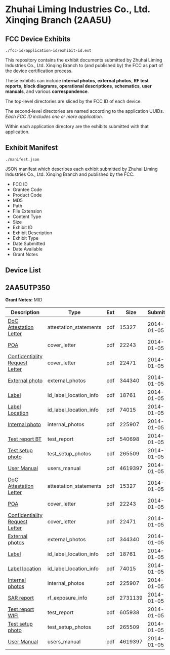 # Zhuhai Liming Industries Co., Ltd. Xinqing Branch (2AA5U)
## FCC Device Exhibits

```
./fcc-id/application-id/exhibit-id.ext
```

This repository contains the exhibit documents submitted by Zhuhai Liming Industries Co., Ltd. Xinqing Branch to (and published by) the FCC as part of the device certification process.

These exhibits can include **internal photos**, **external photos**, **RF test reports**, **block diagrams**, **operational descriptions**, **schematics**, **user manuals**, and various **correspondence**.

The top-level directories are sliced by the FCC ID of each device.

The second-level directories are named according to the application UUIDs. *Each FCC ID includes one or more application.*

Within each application directory are the exhibits submitted with that application. 

## Exhibit Manifest

```
./manifest.json
```

JSON manifest which describes each exhibit submitted by Zhuhai Liming Industries Co., Ltd. Xinqing Branch and published by the FCC.

- FCC ID
- Grantee Code
- Product Code
- MD5
- Path
- File Extension
- Content Type
- Size
- Exhibit ID
- Exhibit Description
- Exhibit Type
- Date Submitted
- Date Available
- Grant Notes

## Device List
## 2AA5UTP350
**Grant Notes:** MID

| Description | Type | Ext | Size | Submitted | Available |
| ----------- | ---- | --- | ---- | --------- | --------- |
| [DoC Attestation Letter](2AA5UTP350/3812dc76051d600670006403ff033728/2157622.pdf) | attestation_statements | pdf | 15327 | 2014-01-05 | 2014-01-06 |
| [POA](2AA5UTP350/3812dc76051d600670006403ff033728/2157623.pdf) | cover_letter | pdf | 22243 | 2014-01-05 | 2014-01-06 |
| [Confidentiality Request Letter](2AA5UTP350/3812dc76051d600670006403ff033728/2157624.pdf) | cover_letter | pdf | 22471 | 2014-01-05 | 2014-01-06 |
| [External photo](2AA5UTP350/3812dc76051d600670006403ff033728/2157631.pdf) | external_photos | pdf | 344340 | 2014-01-05 | 2014-01-06 |
| [Label](2AA5UTP350/3812dc76051d600670006403ff033728/2157633.pdf) | id_label_location_info | pdf | 18761 | 2014-01-05 | 2014-01-06 |
| [Label Location](2AA5UTP350/3812dc76051d600670006403ff033728/2157634.pdf) | id_label_location_info | pdf | 74015 | 2014-01-05 | 2014-01-06 |
| [Internal photo](2AA5UTP350/3812dc76051d600670006403ff033728/2157632.pdf) | internal_photos | pdf | 225907 | 2014-01-05 | 2014-01-06 |
| [Test report BT](2AA5UTP350/3812dc76051d600670006403ff033728/2157642.pdf) | test_report | pdf | 540698 | 2014-01-05 | 2014-01-06 |
| [Test setup photo](2AA5UTP350/3812dc76051d600670006403ff033728/2157629.pdf) | test_setup_photos | pdf | 265509 | 2014-01-05 | 2014-01-06 |
| [User Manual](2AA5UTP350/3812dc76051d600670006403ff033728/2157635.pdf) | users_manual | pdf | 4619397 | 2014-01-05 | 2014-01-06 |
| [DoC Attestation Letter](2AA5UTP350/6e8b203330978730fcef958ede95dcc7/2157622.pdf) | attestation_statements | pdf | 15327 | 2014-01-05 | 2014-01-06 |
| [POA](2AA5UTP350/6e8b203330978730fcef958ede95dcc7/2157623.pdf) | cover_letter | pdf | 22243 | 2014-01-05 | 2014-01-06 |
| [Confidentiality Request Letter](2AA5UTP350/6e8b203330978730fcef958ede95dcc7/2157624.pdf) | cover_letter | pdf | 22471 | 2014-01-05 | 2014-01-06 |
| [External photos](2AA5UTP350/6e8b203330978730fcef958ede95dcc7/2157631.pdf) | external_photos | pdf | 344340 | 2014-01-05 | 2014-01-06 |
| [Label](2AA5UTP350/6e8b203330978730fcef958ede95dcc7/2157633.pdf) | id_label_location_info | pdf | 18761 | 2014-01-05 | 2014-01-06 |
| [Label location](2AA5UTP350/6e8b203330978730fcef958ede95dcc7/2157634.pdf) | id_label_location_info | pdf | 74015 | 2014-01-05 | 2014-01-06 |
| [Internal photos](2AA5UTP350/6e8b203330978730fcef958ede95dcc7/2157632.pdf) | internal_photos | pdf | 225907 | 2014-01-05 | 2014-01-06 |
| [SAR report](2AA5UTP350/6e8b203330978730fcef958ede95dcc7/2157630.pdf) | rf_exposure_info | pdf | 2731139 | 2014-01-05 | 2014-01-06 |
| [Test report WIFI](2AA5UTP350/6e8b203330978730fcef958ede95dcc7/2157628.pdf) | test_report | pdf | 605938 | 2014-01-05 | 2014-01-06 |
| [Test setup photo](2AA5UTP350/6e8b203330978730fcef958ede95dcc7/2157629.pdf) | test_setup_photos | pdf | 265509 | 2014-01-05 | 2014-01-06 |
| [User Manual](2AA5UTP350/6e8b203330978730fcef958ede95dcc7/2157635.pdf) | users_manual | pdf | 4619397 | 2014-01-05 | 2014-01-06 |
